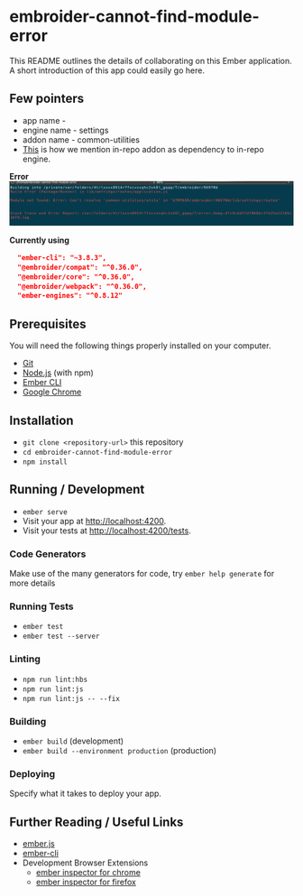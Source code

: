 # embroider-cannot-find-module-error

This README outlines the details of collaborating on this Ember application.
A short introduction of this app could easily go here.

## Few pointers

* app name - 
* engine name - settings
* addon name - common-utilities
* [This](https://github.com/siva-sundar/embroider-cannot-find-module-error/blob/master/lib/settings/package.json#L13) is how we mention in-repo addon as dependency to in-repo engine.

**Error**
![Error](https://github.com/siva-sundar/embroider-cannot-find-module-error/blob/master/error.png?raw=true)


**Currently using**

```json
  "ember-cli": "~3.8.3",
  "@embroider/compat": "^0.36.0",
  "@embroider/core": "^0.36.0",
  "@embroider/webpack": "^0.36.0",
  "ember-engines": "^0.8.12"
```

## Prerequisites

You will need the following things properly installed on your computer.

* [Git](https://git-scm.com/)
* [Node.js](https://nodejs.org/) (with npm)
* [Ember CLI](https://ember-cli.com/)
* [Google Chrome](https://google.com/chrome/)

## Installation

* `git clone <repository-url>` this repository
* `cd embroider-cannot-find-module-error`
* `npm install`

## Running / Development

* `ember serve`
* Visit your app at [http://localhost:4200](http://localhost:4200).
* Visit your tests at [http://localhost:4200/tests](http://localhost:4200/tests).

### Code Generators

Make use of the many generators for code, try `ember help generate` for more details

### Running Tests

* `ember test`
* `ember test --server`

### Linting

* `npm run lint:hbs`
* `npm run lint:js`
* `npm run lint:js -- --fix`

### Building

* `ember build` (development)
* `ember build --environment production` (production)

### Deploying

Specify what it takes to deploy your app.

## Further Reading / Useful Links

* [ember.js](https://emberjs.com/)
* [ember-cli](https://ember-cli.com/)
* Development Browser Extensions
  * [ember inspector for chrome](https://chrome.google.com/webstore/detail/ember-inspector/bmdblncegkenkacieihfhpjfppoconhi)
  * [ember inspector for firefox](https://addons.mozilla.org/en-US/firefox/addon/ember-inspector/)
